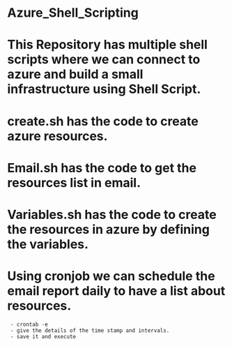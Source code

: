 # Azure_Shell_Scripting

# This Repository has multiple shell scripts where we can connect to azure and build a small infrastructure using Shell Script.

# create.sh has the code to create azure resources.

# Email.sh has the code to get the resources list in email.

# Variables.sh has the code to create the resources in azure by defining the variables.

# Using cronjob we can schedule the email report daily to have a list about resources.
     - crontab -e
     - give the details of the time stamp and intervals.
     - save it and execute

